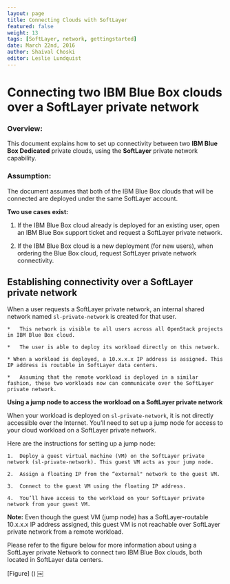 ```yaml
---
layout: page
title: Connecting Clouds with SoftLayer
featured: false
weight: 13
tags: [SoftLayer, network, gettingstarted]
date: March 22nd, 2016
author: Shaival Choski
editor: Leslie Lundquist
---
```


# Connecting two IBM Blue Box clouds over a SoftLayer private network 

### Overview: 

This document explains how to set up connectivity between two **IBM Blue Box Dedicated** private clouds, using the **SoftLayer** private network capability. 

### Assumption: 

The document assumes that both of the IBM Blue Box clouds that will be connected are deployed under the same SoftLayer account.

**Two use cases exist:** 

1. If the IBM Blue Box cloud already is deployed for an existing user, open an IBM Blue Box support ticket and request a SoftLayer private network.

2. If the IBM Blue Box cloud is a new deployment (for new users), when ordering the  Blue Box cloud, request SoftLayer private network connectivity.

## Establishing connectivity over a SoftLayer private network

When a user requests a SoftLayer private network, an internal shared network named `sl-private-network` is created for that user.

	*	This network is visible to all users across all OpenStack projects in IBM Blue Box cloud.
	
	*	The user is able to deploy its workload directly on this network.
	
	* When a workload is deployed, a 10.x.x.x IP address is assigned. This IP address is routable in SoftLayer data centers. 
	
	*	Assuming that the remote workload is deployed in a similar fashion, these two workloads now can communicate over the SoftLayer private network. 
	
**Using a jump node to access the workload on a SoftLayer private network**

When your workload is deployed on `sl-private-network`, it is not directly accessible over the Internet. You’ll need to set up a jump node for access to your cloud workload on a SoftLayer private network.

Here are the instructions for setting up a jump node: 

	1.	Deploy a guest virtual machine (VM) on the SoftLayer private network (sl-private-network). This guest VM acts as your jump node.
	
	2.	Assign a floating IP from the “external" network to the guest VM.
	
	3.	Connect to the guest VM using the floating IP address.
	
	4.	You’ll have access to the workload on your SoftLayer private network from your guest VM.
	
**Note:** Even though the guest VM (jump node) has a SoftLayer-routable 10.x.x.x IP address assigned, this guest VM is not reachable over SoftLayer private network from a remote workload.

Please refer to the figure below for more information about using a SoftLayer private Network to connect two IBM Blue Box clouds, both located in SoftLayer data centers.

[Figure] ()
￼ 
